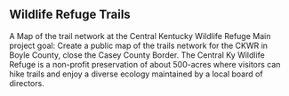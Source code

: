 ## Wildlife Refuge Trails
A Map of the trail network at the Central Kentucky Wildlife Refuge
 Main project goal: Create a public map of the trails network for the CKWR in Boyle County, close the Casey County Border. The Central Ky Wildlife Refuge is a non-profit preservation of about 500-acres where visitors can hike trails and enjoy a diverse ecology maintained by a local board of directors. 
